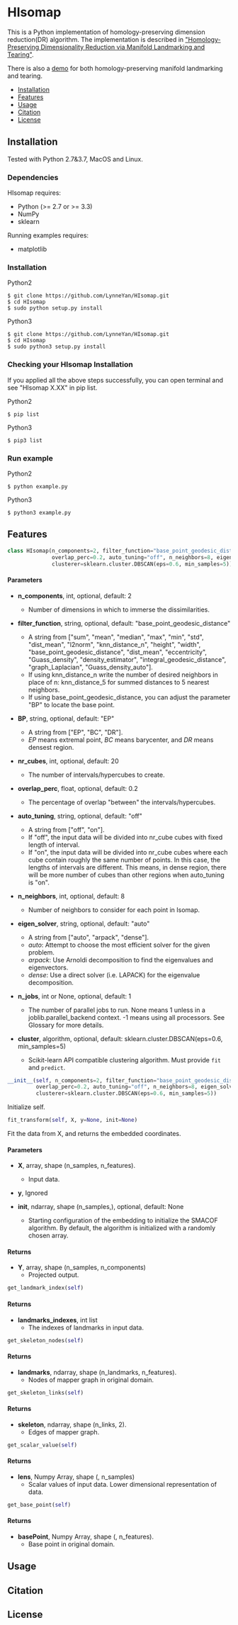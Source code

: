 # HIsomap

This is a Python implementation of homology-preserving dimension reduction(DR) algorithm. The implementation is described in ["Homology-Preserving Dimensionality Reduction via Manifold Landmarking and Tearing"](https://arxiv.org/pdf/1806.08460.pdf).

There is also a [demo](https://github.com/LynneYan/HomologyDR_Tearing) for both homology-preserving manifold landmarking and tearing.


- [Installation](#installation)
- [Features](#features)
- [Usage](#usage)
- [Citation](#citation)
- [License](#license)


## Installation

Tested with Python 2.7&3.7, MacOS and Linux.

### Dependencies

HIsomap requires:

  - Python (>= 2.7 or >= 3.3)
  - NumPy
  - sklearn

Running examples requires:

  - matplotlib


### Installation 

Python2

```
$ git clone https://github.com/LynneYan/HIsomap.git
$ cd HIsomap
$ sudo python setup.py install
```

Python3

```
$ git clone https://github.com/LynneYan/HIsomap.git
$ cd HIsomap
$ sudo python3 setup.py install
```

### Checking your HIsomap Installation

If you applied all the above steps successfully, you can open terminal and see "HIsomap X.XX" in pip list.

Python2
```
$ pip list
```
Python3

```
$ pip3 list
```

### Run example

Python2
```
$ python example.py
```

Python3
```
$ python3 example.py
```

## Features

```python
class HIsomap(n_components=2, filter_function="base_point_geodesic_distance", BP='EP', nr_cubes=20, 
              overlap_perc=0.2, auto_tuning="off", n_neighbors=8, eigen_solver='auto', n_jobs=1, 
              clusterer=sklearn.cluster.DBSCAN(eps=0.6, min_samples=5))
```
#### Parameters

- **n_components**, int, optional, default: 2
  - Number of dimensions in which to immerse the dissimilarities.

- **filter_function**, string, optional, default: "base_point_geodesic_distance"
  - A string from ["sum", "mean", "median", "max", "min", "std", "dist_mean", "l2norm", "knn_distance_n", "height", "width", "base_point_geodesic_distance", "dist_mean", "eccentricity", "Guass_density", "density_estimator", "integral_geodesic_distance", "graph_Laplacian", "Guass_density_auto"]. 
  - If using knn_distance_n write the number of desired neighbors in place of n: knn_distance_5 for summed distances to 5 nearest neighbors.
  - If using base_point_geodesic_distance, you can adjust the parameter "BP" to locate the base point.

- **BP**, string, optional, default: "EP"
  - A string from ["EP", "BC", "DR"].
  - *EP* means extremal point, *BC* means barycenter, and *DR* means densest region.

- **nr_cubes**, int, optional, default: 20
  - The number of intervals/hypercubes to create.

- **overlap_perc**, float, optional, default: 0.2
  - The percentage of overlap "between" the intervals/hypercubes.

- **auto_tuning**, string, optional, default: "off"
  - A string from ["off", "on"].
  - If "off", the input data will be divided into nr_cube cubes with fixed length of interval.
  - If "on", the input data will be divided into nr_cube cubes where each cube contain roughly the same number of points. In this case, the lengths of intervals are different. This means, in dense region, there will be more number of cubes than other regions when auto_tuning is "on".

- **n_neighbors**, int, optional, default: 8
  - Number of neighbors to consider for each point in Isomap.

- **eigen_solver**, string, optional, default: "auto"
  - A string from ["auto", "arpack", "dense"].
  - *auto*: Attempt to choose the most efficient solver for the given problem.
  - *arpack*: Use Arnoldi decomposition to find the eigenvalues and eigenvectors.
  - *dense*: Use a direct solver (i.e. LAPACK) for the eigenvalue decomposition.

- **n_jobs**, int or None, optional, default: 1
  - The number of parallel jobs to run. None means 1 unless in a joblib.parallel_backend context. -1 means using all processors. See Glossary for more details.

- **cluster**, algorithm, optional, default: sklearn.cluster.DBSCAN(eps=0.6, min_samples=5)
  - Scikit-learn API compatible clustering algorithm. Must provide `fit` and `predict`.

```python
__init__(self, n_components=2, filter_function="base_point_geodesic_distance", BP='EP', nr_cubes=20, 
         overlap_perc=0.2, auto_tuning="off", n_neighbors=8, eigen_solver='auto', n_jobs=1, 
         clusterer=sklearn.cluster.DBSCAN(eps=0.6, min_samples=5))
```
Initialize self. 

```python
fit_transform(self, X, y=None, init=None)
```
Fit the data from X, and returns the embedded coordinates.

#### Parameters
- **X**, array, shape (n_samples, n_features).
  - Input data. 
- **y**, Ignored

- **init**, ndarray, shape (n_samples,), optional, default: None
  - Starting configuration of the embedding to initialize the SMACOF algorithm. By default, the algorithm is initialized with a randomly chosen array.

#### Returns
- **Y**, array, shape (n_samples, n_components)
  - Projected output.

```python
get_landmark_index(self)
```
#### Returns
- **landmarks_indexes**, int list
  - The indexes of landmarks in input data.

```python
get_skeleton_nodes(self)
```
#### Returns
- **landmarks**, ndarray, shape (n_landmarks, n_features).
  - Nodes of mapper graph in original domain.


```python
get_skeleton_links(self)
```
#### Returns
- **skeleton**, ndarray, shape (n_links, 2).
  - Edges of mapper graph.

```python
get_scalar_value(self)
```
#### Returns
- **lens**, Numpy Array, shape (, n_samples)
  - Scalar values of input data. Lower dimensional representation of data.


```python
get_base_point(self)
```
#### Returns
- **basePoint**, Numpy Array, shape (, n_features).
  - Base point in original domain.

## Usage

## Citation

## License